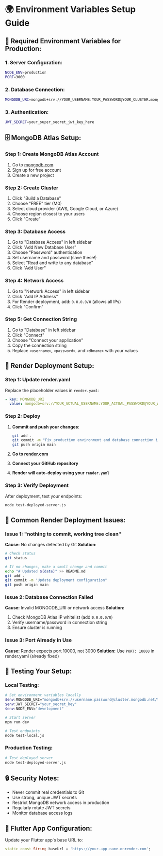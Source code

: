 # 🌍 Environment Variables Setup Guide

## 🔑 **Required Environment Variables for Production:**

### **1. Server Configuration:**
```bash
NODE_ENV=production
PORT=3000
```

### **2. Database Connection:**
```bash
MONGODB_URI=mongodb+srv://YOUR_USERNAME:YOUR_PASSWORD@YOUR_CLUSTER.mongodb.net/todoapp
```

### **3. Authentication:**
```bash
JWT_SECRET=your_super_secret_jwt_key_here
```

## 🗄️ **MongoDB Atlas Setup:**

### **Step 1: Create MongoDB Atlas Account**
1. Go to [mongodb.com](https://mongodb.com)
2. Sign up for free account
3. Create a new project

### **Step 2: Create Cluster**
1. Click "Build a Database"
2. Choose "FREE" tier (M0)
3. Select cloud provider (AWS, Google Cloud, or Azure)
4. Choose region closest to your users
5. Click "Create"

### **Step 3: Database Access**
1. Go to "Database Access" in left sidebar
2. Click "Add New Database User"
3. Choose "Password" authentication
4. Set username and password (save these!)
5. Select "Read and write to any database"
6. Click "Add User"

### **Step 4: Network Access**
1. Go to "Network Access" in left sidebar
2. Click "Add IP Address"
3. For Render deployment, add: `0.0.0.0/0` (allows all IPs)
4. Click "Confirm"

### **Step 5: Get Connection String**
1. Go to "Database" in left sidebar
2. Click "Connect"
3. Choose "Connect your application"
4. Copy the connection string
5. Replace `<username>`, `<password>`, and `<dbname>` with your values

## 🚀 **Render Deployment Setup:**

### **Step 1: Update render.yaml**
Replace the placeholder values in `render.yaml`:
```yaml
- key: MONGODB_URI
  value: mongodb+srv://YOUR_ACTUAL_USERNAME:YOUR_ACTUAL_PASSWORD@YOUR_ACTUAL_CLUSTER.mongodb.net/todoapp
```

### **Step 2: Deploy**
1. **Commit and push your changes:**
   ```bash
   git add .
   git commit -m "Fix production environment and database connection issues"
   git push origin main
   ```

2. **Go to [render.com](https://render.com)**
3. **Connect your GitHub repository**
4. **Render will auto-deploy using your `render.yaml`**

### **Step 3: Verify Deployment**
After deployment, test your endpoints:
```bash
node test-deployed-server.js
```

## 🚨 **Common Render Deployment Issues:**

### **Issue 1: "nothing to commit, working tree clean"**
**Cause:** No changes detected by Git
**Solution:** 
```bash
# Check status
git status

# If no changes, make a small change and commit
echo "# Updated $(date)" >> README.md
git add .
git commit -m "Update deployment configuration"
git push origin main
```

### **Issue 2: Database Connection Failed**
**Cause:** Invalid MONGODB_URI or network access
**Solution:**
1. Check MongoDB Atlas IP whitelist (add `0.0.0.0/0`)
2. Verify username/password in connection string
3. Ensure cluster is running

### **Issue 3: Port Already in Use**
**Cause:** Render expects port 10000, not 3000
**Solution:** Use `PORT: 10000` in render.yaml (already fixed)

## 🧪 **Testing Your Setup:**

### **Local Testing:**
```bash
# Set environment variables locally
$env:MONGODB_URI="mongodb+srv://username:password@cluster.mongodb.net/todoapp"
$env:JWT_SECRET="your_secret_key"
$env:NODE_ENV="development"

# Start server
npm run dev

# Test endpoints
node test-local.js
```

### **Production Testing:**
```bash
# Test deployed server
node test-deployed-server.js
```

## 🔒 **Security Notes:**
- Never commit real credentials to Git
- Use strong, unique JWT secrets
- Restrict MongoDB network access in production
- Regularly rotate JWT secrets
- Monitor database access logs

## 📱 **Flutter App Configuration:**
Update your Flutter app's base URL to:
```dart
static const String baseUrl = 'https://your-app-name.onrender.com';
```
